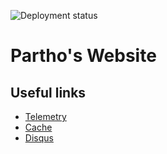 ![Deployment status](https://github.com/parthopdas/partho.ws/workflows/deploy/badge.svg)

# Partho's Website

## Useful links

- [Telemetry](https://portal.azure.com/#@parthopdaslive.onmicrosoft.com/resource/subscriptions/d1f4cb76-4574-476a-b357-9932467d64e7/resourceGroups/parthows/providers/microsoft.insights/components/parthows/sessions)
- [Cache](https://dash.cloudflare.com/685620fd1ab9a3c0097e45d25bb895bc/partho.ws)
- [Disqus](https://parthows.disqus.com/admin/settings/general/)
